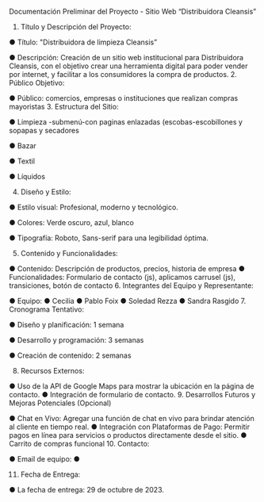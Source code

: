 Documentación Preliminar del Proyecto - Sitio Web 
“Distribuidora Cleansis”
1.	Título y Descripción del Proyecto:

●	Título: "Distribuidora de limpieza Cleansis”

●	Descripción: Creación de un sitio web institucional para Distribuidora Cleansis, con el objetivo crear una herramienta digital para poder vender por internet, y facilitar a los consumidores la compra de productos.
2.	Público Objetivo:

●	Público: comercios, empresas o instituciones que realizan compras mayoristas
3.	Estructura del Sitio:

●	Limpieza -submenú-con paginas enlazadas (escobas-escobillones y sopapas y secadores

●	Bazar

●	Textil

●	Líquidos



4.	Diseño y Estilo:

●	Estilo visual: Profesional, moderno y tecnológico.

●	Colores: Verde oscuro, azul, blanco

●	Tipografía: Roboto, Sans-serif para una legibilidad óptima.

5.	Contenido y Funcionalidades:

●	Contenido: Descripción de productos, precios, historia de empresa
●	Funcionalidades: Formulario de contacto (js), aplicamos carrusel (js), transiciones, botón de contacto
6.	Integrantes del Equipo y Representante:

●	Equipo: 
●	Cecilia
●	Pablo Foix
●	Soledad Rezza
●	Sandra Rasgido
7.	Cronograma Tentativo:

●	Diseño y planificación: 1 semana

●	Desarrollo y programación: 3 semanas
 
●	Creación de contenido: 2 semanas

8.	Recursos Externos:

●	Uso de la API de Google Maps para mostrar la ubicación en la página de contacto.
●	Integración de formulario de   contacto.
9.	Desarrollos Futuros y Mejoras Potenciales (Opcional)

●	Chat en Vivo: Agregar una función de chat en vivo para brindar atención al cliente en tiempo real.
●	Integración con Plataformas de Pago: Permitir pagos en línea para servicios o productos directamente desde el sitio.
●	Carrito de compras funcional
10.	Contacto:

●	Email de equipo:
●	 

11.	Fecha de Entrega:

●	La fecha de entrega: 29 de octubre de 2023.

